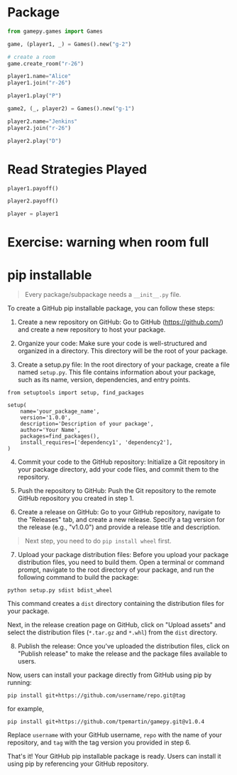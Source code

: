 # Package



```python
from gamepy.games import Games
```


```python
game, (player1, _) = Games().new("g-2")
```


```python
# create a room
game.create_room("r-26")
```


```python
player1.name="Alice"
player1.join("r-26")
```


```python
player1.play("P")
```


```python
game2, (_, player2) = Games().new("g-1")
```


```python
player2.name="Jenkins"
player2.join("r-26")
```


```python
player2.play("D")
```

# Read Strategies Played


```python
player1.payoff()
```


```python
player2.payoff()
```


```python
player = player1
```

# Exercise: warning when room full

# pip installable

> Every package/subpackage needs a `__init__.py` file.

To create a GitHub pip installable package, you can follow these steps:

1. Create a new repository on GitHub: Go to GitHub (https://github.com/) and create a new repository to host your package.

2. Organize your code: Make sure your code is well-structured and organized in a directory. This directory will be the root of your package.

3. Create a setup.py file: In the root directory of your package, create a file named `setup.py`. This file contains information about your package, such as its name, version, dependencies, and entry points. 

```
from setuptools import setup, find_packages

setup(
    name='your_package_name',
    version='1.0.0',
    description='Description of your package',
    author='Your Name',
    packages=find_packages(),
    install_requires=['dependency1', 'dependency2'],
)

```

4. Commit your code to the GitHub repository: Initialize a Git repository in your package directory, add your code files, and commit them to the repository.

5. Push the repository to GitHub: Push the Git repository to the remote GitHub repository you created in step 1.

6. Create a release on GitHub: Go to your GitHub repository, navigate to the "Releases" tab, and create a new release. Specify a tag version for the release (e.g., "v1.0.0") and provide a release title and description.

> Next step, you need to do `pip install wheel` first.

7. Upload your package distribution files: Before you upload your package distribution files, you need to build them. Open a terminal or command prompt, navigate to the root directory of your package, and run the following command to build the package:

```
python setup.py sdist bdist_wheel
```

This command creates a `dist` directory containing the distribution files for your package.

Next, in the release creation page on GitHub, click on "Upload assets" and select the distribution files (`*.tar.gz` and `*.whl`) from the `dist` directory.

8. Publish the release: Once you've uploaded the distribution files, click on "Publish release" to make the release and the package files available to users.

Now, users can install your package directly from GitHub using pip by running:
```
pip install git+https://github.com/username/repo.git@tag
```

for example,

```
pip install git+https://github.com/tpemartin/gamepy.git@v1.0.4
```

Replace `username` with your GitHub username, `repo` with the name of your repository, and `tag` with the tag version you provided in step 6.

That's it! Your GitHub pip installable package is ready. Users can install it using pip by referencing your GitHub repository.
